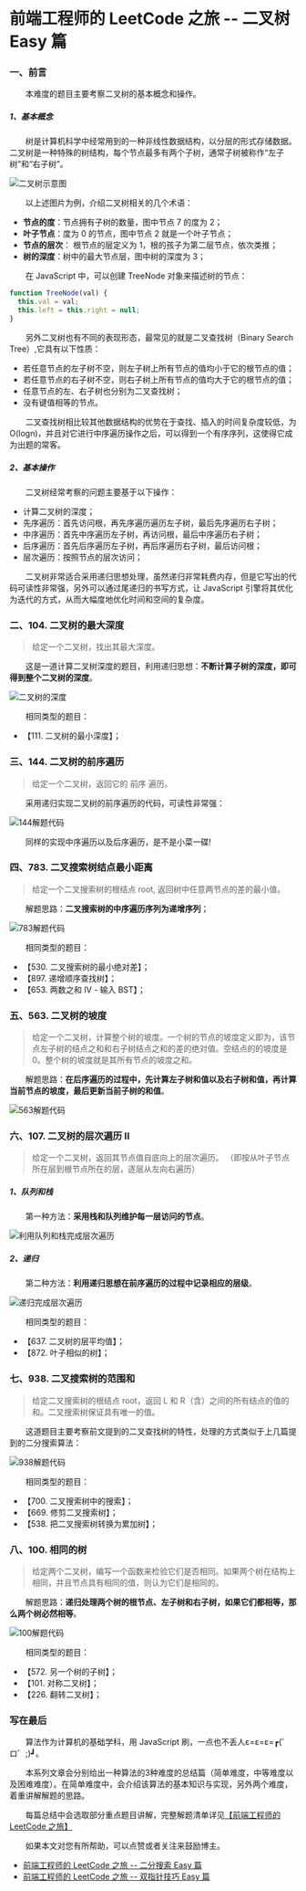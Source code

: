 # 前端工程师的 LeetCode 之旅 -- 二叉树 Easy 篇

### 一、前言

  &emsp;&emsp;本难度的题目主要考察二叉树的基本概念和操作。

##### 1、基本概念

  &emsp;&emsp;树是计算机科学中经常用到的一种非线性数据结构，以分层的形式存储数据。二叉树是一种特殊的树结构，每个节点最多有两个子树，通常子树被称作“左子树”和“右子树”。

  ![二叉树示意图](./binary-tree.png)

  &emsp;&emsp;以上述图片为例，介绍二叉树相关的几个术语：

  - **节点的度**：节点拥有子树的数量，图中节点 7 的度为 2；
  - **叶子节点**：度为 0 的节点，图中节点 2 就是一个叶子节点；
  - **节点的层次**： 根节点的层定义为 1，根的孩子为第二层节点，依次类推；
  - **树的深度**：树中的最大节点层，图中树的深度为 3；

  &emsp;&emsp;在 JavaScript 中，可以创建 TreeNode 对象来描述树的节点：

```JavaScript
function TreeNode(val) {
  this.val = val;
  this.left = this.right = null;
}
```

  &emsp;&emsp;另外二叉树也有不同的表现形态，最常见的就是二叉查找树（Binary Search Tree）,它具有以下性质：

  - 若任意节点的左子树不空，则左子树上所有节点的值均小于它的根节点的值；
  - 若任意节点的右子树不空，则右子树上所有节点的值均大于它的根节点的值；
  - 任意节点的左、右子树也分别为二叉查找树；
  - 没有键值相等的节点。

  &emsp;&emsp;二叉查找树相比较其他数据结构的优势在于查找、插入的时间复杂度较低，为 O(logn)，并且对它进行中序遍历操作之后，可以得到一个有序序列，这使得它成为出题的常客。

##### 2、基本操作

  &emsp;&emsp;二叉树经常考察的问题主要基于以下操作：

  - 计算二叉树的深度；
  - 先序遍历：首先访问根，再先序遍历遍历左子树，最后先序遍历右子树；
  - 中序遍历：首先中序遍历左子树，再访问根，最后中序遍历右子树；
  - 后序遍历：首先后序遍历左子树，再后序遍历右子树，最后访问根；
  - 层次遍历：按照节点的层次访问；

  &emsp;&emsp;二叉树非常适合采用递归思想处理，虽然递归非常耗费内存，但是它写出的代码可读性非常强，另外可以通过尾递归的书写方式，让 JavaScript 引擎将其优化为迭代的方式，从而大幅度地优化时间和空间的复杂度。

### 二、104. 二叉树的最大深度

  > 给定一个二叉树，找出其最大深度。

  &emsp;&emsp;这是一道计算二叉树深度的题目，利用递归思想：**不断计算子树的深度，即可得到整个二叉树的深度**。

  ![二叉树的深度](./104.png)

  &emsp;&emsp;相同类型的题目：

  - 【111. 二叉树的最小深度】；

### 三、144. 二叉树的前序遍历

  > 给定一个二叉树，返回它的 前序 遍历。

  &emsp;&emsp;采用递归实现二叉树的前序遍历的代码，可读性非常强：

  ![144解题代码](./144.png)

  &emsp;&emsp;同样的实现中序遍历以及后序遍历，是不是小菜一碟!

### 四、783. 二叉搜索树结点最小距离

  > 给定一个二叉搜索树的根结点 root, 返回树中任意两节点的差的最小值。

  &emsp;&emsp;解题思路：**二叉搜索树的中序遍历序列为递增序列**；

  ![783解题代码](./783.png)

  &emsp;&emsp;相同类型的题目：

  - 【530. 二叉搜索树的最小绝对差】；
  - 【897. 递增顺序查找树】；
  - 【653. 两数之和 IV - 输入 BST】；

### 五、563. 二叉树的坡度

  > 给定一个二叉树，计算整个树的坡度。一个树的节点的坡度定义即为，该节点左子树的结点之和和右子树结点之和的差的绝对值。空结点的的坡度是0。整个树的坡度就是其所有节点的坡度之和。

  &emsp;&emsp;解题思路：**在后序遍历的过程中，先计算左子树和值以及右子树和值，再计算当前节点的坡度，最后更新当前子树的和值**。

  ![563解题代码](./563.png)

### 六、107. 二叉树的层次遍历 II

  > 给定一个二叉树，返回其节点值自底向上的层次遍历。 （即按从叶子节点所在层到根节点所在的层，逐层从左向右遍历）

##### 1、队列和栈

  &emsp;&emsp;第一种方法：**采用栈和队列维护每一层访问的节点**。

  ![利用队列和栈完成层次遍历](./107-queue-stack.png)

##### 2、递归

  &emsp;&emsp;第二种方法：**利用递归思想在前序遍历的过程中记录相应的层级**。

  ![递归完成层次遍历](./107-recursion.png)


  &emsp;&emsp;相同类型的题目：

  - 【637. 二叉树的层平均值】；
  - 【872. 叶子相似的树】；

### 七、938. 二叉搜索树的范围和

  > 给定二叉搜索树的根结点 root，返回 L 和 R（含）之间的所有结点的值的和。二叉搜索树保证具有唯一的值。

  &emsp;&emsp;这道题目主要考察前文提到的二叉查找树的特性，处理的方式类似于上几篇提到的二分搜索算法：

  ![938解题代码](./938.png)

  &emsp;&emsp;相同类型的题目：

  - 【700. 二叉搜索树中的搜索】；
  - 【669. 修剪二叉搜索树】；
  - 【538. 把二叉搜索树转换为累加树】；

### 八、100. 相同的树

  > 给定两个二叉树，编写一个函数来检验它们是否相同。如果两个树在结构上相同，并且节点具有相同的值，则认为它们是相同的。

  &emsp;&emsp;解题思路：**递归处理两个树的根节点、左子树和右子树，如果它们都相等，那么两个树必然相等**。

  ![100解题代码](./100.png)

  &emsp;&emsp;相同类型的题目：

  - 【572. 另一个树的子树】；
  - 【101. 对称二叉树】；
  - 【226. 翻转二叉树】；
  

### 写在最后

  &emsp;&emsp;算法作为计算机的基础学科，用 JavaScript 刷，一点也不丢人ε=ε=ε=┏(゜ロ゜;)┛。

  &emsp;&emsp;本系列文章会分别给出一种算法的3种难度的总结篇（简单难度，中等难度以及困难难度）。在简单难度中，会介绍该算法的基本知识与实现，另外两个难度，着重讲解解题的思路。

  &emsp;&emsp;每篇总结中会选取部分重点题目讲解，完整解题清单详见[【前端工程师的 LeetCode 之旅】](https://github.com/15751165579/LeetCode)
  
  &emsp;&emsp;如果本文对您有所帮助，可以点赞或者关注来鼓励博主。


- [前端工程师的 LeetCode 之旅 -- 二分搜索 Easy 篇](https://mp.weixin.qq.com/s/D6zY08tJ8J-nhIA4u86IoA)
- [前端工程师的 LeetCode 之旅 -- 双指针技巧 Easy 篇](https://mp.weixin.qq.com/s/SXj8tkGj19gZy3EgTPIy2Q)

